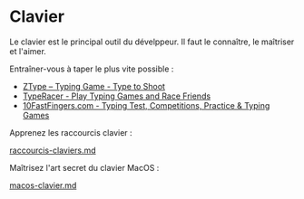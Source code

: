 # Clavier

Le clavier est le principal outil du dévelppeur.
Il faut le connaître, le maîtriser et l'aimer.

Entraîner-vous à taper le plus vite possible :

- [ZType – Typing Game - Type to Shoot](https://zty.pe/)
- [TypeRacer - Play Typing Games and Race Friends](https://play.typeracer.com/)
- [10FastFingers.com - Typing Test, Competitions, Practice & Typing Games](https://10fastfingers.com/)

Apprenez les raccourcis clavier :

[raccourcis-claviers.md](raccourcis-claviers.md)

Maîtrisez l'art secret du clavier MacOS :

[macos-clavier.md](macos-clavier.md)

